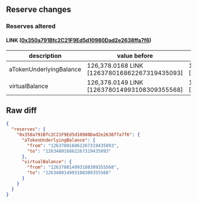 ## Reserve changes

### Reserves altered

#### LINK ([0x350a791Bfc2C21F9Ed5d10980Dad2e2638ffa7f6](https://optimistic.etherscan.io/address/0x350a791Bfc2C21F9Ed5d10980Dad2e2638ffa7f6))

| description | value before | value after |
| --- | --- | --- |
| aTokenUnderlyingBalance | 126,378.0168 LINK [126378016862267319435093] | 126,348.0168 LINK [126348016862267319435093] |
| virtualBalance | 126,378.0149 LINK [126378014993108309355568] | 126,348.0149 LINK [126348014993108309355568] |


## Raw diff

```json
{
  "reserves": {
    "0x350a791Bfc2C21F9Ed5d10980Dad2e2638ffa7f6": {
      "aTokenUnderlyingBalance": {
        "from": "126378016862267319435093",
        "to": "126348016862267319435093"
      },
      "virtualBalance": {
        "from": "126378014993108309355568",
        "to": "126348014993108309355568"
      }
    }
  }
}
```